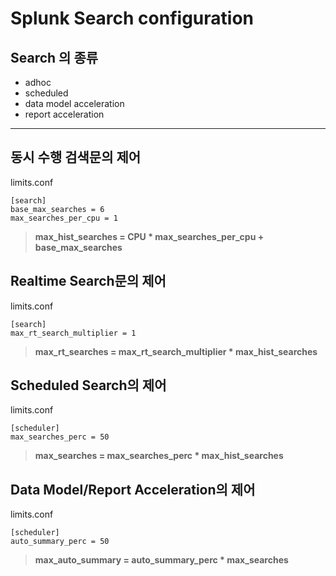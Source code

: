 


Splunk Search configuration 
===========================


## Search 의 종류 ##

 - adhoc 
 - scheduled 
 - data model acceleration 
 - report acceleration

----------

동시 수행 검색문의 제어
-------------
limits.conf

    [search]
    base_max_searches = 6
    max_searches_per_cpu = 1



> **max_hist_searches = CPU * max_searches_per_cpu + base_max_searches**



Realtime Search문의 제어
-------------
limits.conf

    [search]
    max_rt_search_multiplier = 1

> **max_rt_searches = max_rt_search_multiplier * max_hist_searches**

Scheduled Search의 제어
-------------
limits.conf

    [scheduler]
    max_searches_perc = 50

> **max_searches = max_searches_perc * max_hist_searches**

Data Model/Report Acceleration의 제어
-------------

limits.conf
    
    [scheduler]
    auto_summary_perc = 50
    
>**max_auto_summary = auto_summary_perc * max_searches**    
